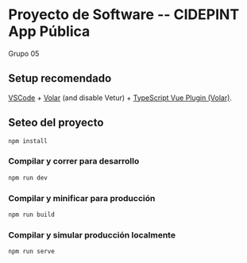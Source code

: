 # Proyecto de Software -- CIDEPINT App Pública
Grupo 05

## Setup recomendado

[VSCode](https://code.visualstudio.com/) + [Volar](https://marketplace.visualstudio.com/items?itemName=Vue.volar) (and disable Vetur) + [TypeScript Vue Plugin (Volar)](https://marketplace.visualstudio.com/items?itemName=Vue.vscode-typescript-vue-plugin).


## Seteo del proyecto

```sh
npm install
```

### Compilar y correr para desarrollo

```sh
npm run dev
```

### Compilar y minificar para producción

```sh
npm run build
```

### Compilar y simular producción localmente

```sh
npm run serve
```
